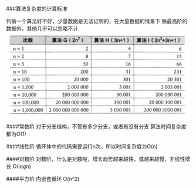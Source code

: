 ###算法复杂度的计算标准

判断一个算法好不好，少量数据是无法证明的，在大量数据的情景下
除最高阶的数据外，其他几乎可以忽略不计
![](./img/poly-add.png)

####常数阶
对于分支结构，不管有多少分支，或者有没有分支
算法时间复杂度都为O(1)

####线性阶
循环体中的代码需要运行n次，所以时间复杂度为O(n)

####对数阶
对数阶，什么是对数呢，增长趋势越来越快，或越来越慢，非线性增长
O(logn)

####平方阶
内嵌套循环 O(n^2)

